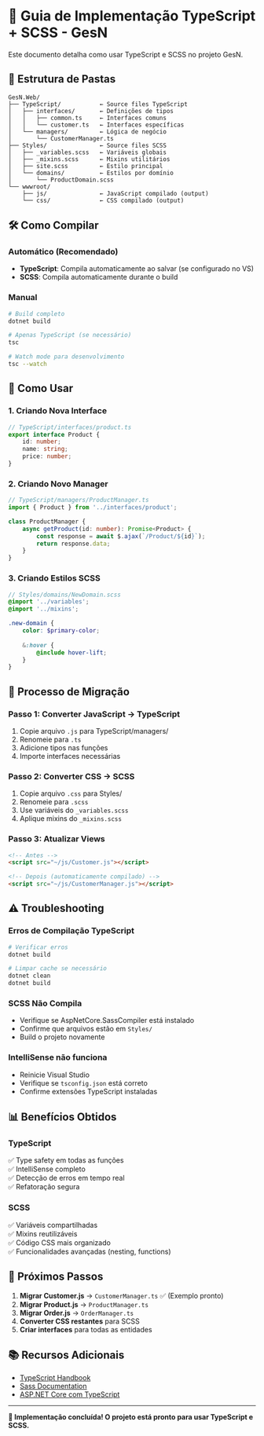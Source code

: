 # 🚀 Guia de Implementação TypeScript + SCSS - GesN

Este documento detalha como usar TypeScript e SCSS no projeto GesN.

## 📁 Estrutura de Pastas

```
GesN.Web/
├── TypeScript/           ← Source files TypeScript
│   ├── interfaces/       ← Definições de tipos
│   │   ├── common.ts     ← Interfaces comuns
│   │   └── customer.ts   ← Interfaces específicas
│   └── managers/         ← Lógica de negócio
│       └── CustomerManager.ts
├── Styles/               ← Source files SCSS
│   ├── _variables.scss   ← Variáveis globais
│   ├── _mixins.scss      ← Mixins utilitários
│   ├── site.scss         ← Estilo principal
│   └── domains/          ← Estilos por domínio
│       └── ProductDomain.scss
└── wwwroot/
    ├── js/               ← JavaScript compilado (output)
    └── css/              ← CSS compilado (output)
```

## 🛠️ Como Compilar

### **Automático (Recomendado)**
- **TypeScript**: Compila automaticamente ao salvar (se configurado no VS)
- **SCSS**: Compila automaticamente durante o build

### **Manual**
```bash
# Build completo
dotnet build

# Apenas TypeScript (se necessário)
tsc

# Watch mode para desenvolvimento
tsc --watch
```

## 📝 Como Usar

### **1. Criando Nova Interface**

```typescript
// TypeScript/interfaces/product.ts
export interface Product {
    id: number;
    name: string;
    price: number;
}
```

### **2. Criando Novo Manager**

```typescript
// TypeScript/managers/ProductManager.ts
import { Product } from '../interfaces/product';

class ProductManager {
    async getProduct(id: number): Promise<Product> {
        const response = await $.ajax(`/Product/${id}`);
        return response.data;
    }
}
```

### **3. Criando Estilos SCSS**

```scss
// Styles/domains/NewDomain.scss
@import '../variables';
@import '../mixins';

.new-domain {
    color: $primary-color;
    
    &:hover {
        @include hover-lift;
    }
}
```

## 🔄 Processo de Migração

### **Passo 1: Converter JavaScript → TypeScript**
1. Copie arquivo `.js` para TypeScript/managers/
2. Renomeie para `.ts`
3. Adicione tipos nas funções
4. Importe interfaces necessárias

### **Passo 2: Converter CSS → SCSS**
1. Copie arquivo `.css` para Styles/
2. Renomeie para `.scss`
3. Use variáveis do `_variables.scss`
4. Aplique mixins do `_mixins.scss`

### **Passo 3: Atualizar Views**
```html
<!-- Antes -->
<script src="~/js/Customer.js"></script>

<!-- Depois (automaticamente compilado) -->
<script src="~/js/CustomerManager.js"></script>
```

## ⚠️ Troubleshooting

### **Erros de Compilação TypeScript**
```bash
# Verificar erros
dotnet build

# Limpar cache se necessário
dotnet clean
dotnet build
```

### **SCSS Não Compila**
- Verifique se AspNetCore.SassCompiler está instalado
- Confirme que arquivos estão em `Styles/`
- Build o projeto novamente

### **IntelliSense não funciona**
- Reinicie Visual Studio
- Verifique se `tsconfig.json` está correto
- Confirme extensões TypeScript instaladas

## 📊 Benefícios Obtidos

### **TypeScript**
✅ Type safety em todas as funções  
✅ IntelliSense completo  
✅ Detecção de erros em tempo real  
✅ Refatoração segura  

### **SCSS**
✅ Variáveis compartilhadas  
✅ Mixins reutilizáveis  
✅ Código CSS mais organizado  
✅ Funcionalidades avançadas (nesting, functions)  

## 🎯 Próximos Passos

1. **Migrar Customer.js** → `CustomerManager.ts` ✅ (Exemplo pronto)
2. **Migrar Product.js** → `ProductManager.ts`
3. **Migrar Order.js** → `OrderManager.ts`
4. **Converter CSS restantes** para SCSS
5. **Criar interfaces** para todas as entidades

## 📚 Recursos Adicionais

- [TypeScript Handbook](https://www.typescriptlang.org/docs/)
- [Sass Documentation](https://sass-lang.com/documentation)
- [ASP.NET Core com TypeScript](https://docs.microsoft.com/en-us/aspnet/core/client-side/spa-services)

---
**🎉 Implementação concluída! O projeto está pronto para usar TypeScript e SCSS.**


